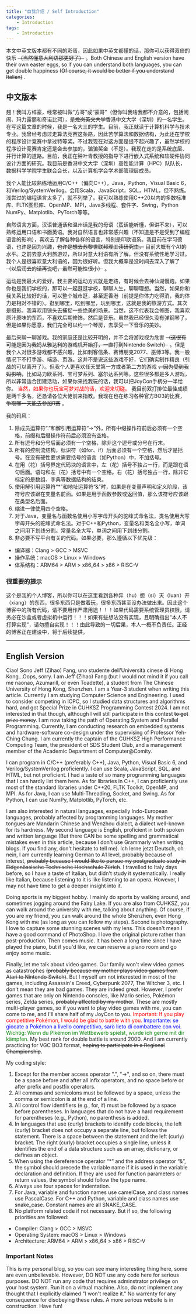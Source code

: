 ```yaml
---
title: "自我介绍 / Self Introduction"
categories:
    - Introduction
tags:
    - Introduction
---
```


本文中英文版本都有不同的彩蛋，因此如果中英文都懂的话，那你可以获得双倍的快乐 ~~（当然懂意大利语那更好了）~~ 。Both Chinese and English version have their own easter eggs, so if you can understand both languages, you can get double happiness ~~(Of course, it would be better if you understand Italian)~~ .

## 中文版本
翘！我叫方梓豪，经常被叫做“方哥”或“豪哥”（但你叫我啥我都不介意的，包括闹闹、玛力露丽和奇诺比珂），是~~龙岗英文大学~~香港中文大学（深圳）的一名学生。在写这篇文章的时候，我是一名大三的学生。目前，我正就读于计算机科学与技术专业。我曾经考虑过走算法竞赛这条路，因此苦学算法和数据结构，为此还在学校的程序设计竞赛中拿过特等奖。不过我现在对这方面是提不起兴趣了，虽然学校的程序设计竞赛肯定还是会去参加的，骗骗奖金（不是）。我现在走的是系统底层、并行计算的道路。目前，我正在钟叶青教授的指导下进行嵌入式系统和软硬件协同设计方面的研究。我目前是香港中文大学（深圳）高性能计算（HPC）队队长，数据科学学院学生联会会长，以及计算机学会学术部管理层成员。

我个人能比较熟练地运用C/C++（偏向C++），Java，Python，Visual Basic 6，和Verilog/SystemVerilog。会用Scala，JavaScript，SQL，HTML，但不熟练。浅尝过的编程语言太多了，就不列举了。我可以熟练使用C++20以内的多数标准库、FLTK图形库、OpenMP、MPI，Java多线程、套件字、Swing，Python NumPy、Matplotlib、PyTorch等等。

自然语言方面，汉语普通话和温州话是我的母语（蛮话能听懂，但讲不来），可以熟练运用口语和书面英语。我对自然语言也非常感兴趣（不知道是不是受到了编程语言的影响），喜欢去了解各种各样的语言，特别是印欧语系。我目前在学习德语，也许是因为兴趣，~~也许是想去苏黎世联邦理工读研究生，~~ 目前大概有个A1的水平。之前去意大利旅游过，所以对意大利语有所了解，但没有系统性地学习过。我个人是很喜欢意大利语的，因为很好听。但我大概率是没时间去深入了解了 ~~（以后润去的话再说吧，虽然可能性很小）~~ 。

运动是我最大的爱好。我主要的运动方式就是走路，有时候会去神仙湖慢跑。如果你也是我们学校的，那可以一起逛逛学校，聊聊人生，聊聊理想。当然，如果你和我关系比较好的话，可以整个城市逛，甚至逛香港（前提是你体力吃得消，我的体力是相对不错的）。逛到哪里，吃到哪里，玩到哪里，这就是我的旅游方式。其次是摄影。我喜欢用镜头去捕捉一些绝美的场景。当然，这不代表我会修图，我喜欢原汁原味的东西，不喜欢后期修饰。然后是音乐。虽然我已经很久没有弹钢琴了，但是如果你愿意，我们完全可以约一个琴房，去享受一下音乐的美妙。

最后来聊一聊游戏。我的家庭还是比较开明的，并不会将游戏视为危害 ~~（这很有可能是因为我妈从雅达利的游戏机开始打，一直打到Nintendo Switch）~~ 。但是我个人对很多游戏都不感兴趣，比如刺客信条、赛博朋克2077、巫师3等。我一般情况下不打手游、端游、页游。这并不是说这些游戏不好，它们确实制作精良（引战的可以离开了）。但我个人更喜欢任天堂第一方或者第二方的游戏 ~~，因为受到我妈影响~~，比如马力欧系列、宝可梦系列、塞尔达系列等。这些很多都是多人游戏，所以非常适合团建活动，如果你来找我玩的话，我可以把JoyCon手柄分一半给你。<span style="color:red"> 当然，如果你也玩宝可梦对战的话，欢迎来切磋。 </span>我目前双打排位最佳成绩是两千多名，还恳请各位大佬前来指教。我现在也在练习各种官方BO3的比赛， ~~争取哪一天能去参加R赛~~ 。

我的码风：
1. 除成员运算符“.”和解引用运算符“->”外，所有中缀操作符前后必须有一个空格，前缀和后缀操作符前后必须没有空格。   
2. 所有逗号和分号后面必须有一个空格，除非这个逗号或分号在行末。   
3. 所有的控制流结构，标识符（如for、if）后面必须有一个空格，然后才是括号。在没有硬性要求需要括号的语言（如Python）中，不加括号。
4. 在用（花）括号界定代码块的语言中，左（花）括号不独占一行，而是跟在语句后面。语句和左（花）括号中有一个空格。右（花）括号独占一行，除非它标定的是数组、字典等数据结构的结束。   
5. 使用解引用运算符“*”和地址运算符“&”时，如果是在变量声明和定义阶段，该符号应该跟在变量名前面。如果是用于函数参数或返回值，那么该符号应该跟在类型名后面。
6. 缩进一律使用四个空格。   
7. 对于Java，变量名与函数名使用小写字母开头的驼峰式命名法，类名使用大写字母开头的驼峰式命名法。对于C++和Python，变量名和类名全小写，单词之间用下划线分割。常量名全大写，单词之间用下划线分割。       
8. 非必要不写平台有关的代码。如果必要，那么遵循以下优先级：      
- 编译器：Clang > GCC > MSVC
- 操作系统：macOS > Linux > Windows
- 体系结构：ARM64 > ARM > x86_64 > x86 > RISC-V


### 很重要的提示
这个是我的个人博客，所以你可以在这里看到各种异（hu）想（si）天（luan）开（xiang）的东西，很多东西只是做着玩，很多东西甚至没办法做出来。因此这个博客中的所有代码，请不要用作严肃用途！！！如果代码需要系统管理员权限，请务必在沙盒或者虚拟机中运行！！！如果有些想法没有实现，且明确指出“本人不打算实现”，请勿擅自实现！！！由此导致的一切后果，本人一概不负责任。正经的博客正在建设中，将于后续提供。

---------------

## English Version
Ciao! Sono Jeff (Zihao) Fang, uno studente dell'Università cinese di Hong Kong...Oops, sorry. I am Jeff (Zihao) Fang (but I would not mind it if you call me naonao, Azumarill, or even Toadette), a student from The Chinese University of Hong Kong, Shenzhen. I am a Year-3 student when writing this article. Currently I am studying Computer Science and Engineering. I used to consider competing in ICPC, so I studied data structures and algorithms hard, and got Special Prize in CUHKSZ Programming Contest 2024. I am not interested in that though, although I will still participate in this contest ~~to get prize money~~. I am now taking the path of Operating System and Parallel Programming. Currently, I am conducting research on embedded systems and hardware-software co-design under the supervising of Professor Yeh-Ching Chung. I am currently the captain of the CUHKSZ High Performance Computing Team, the president of SDS Student Club, and a management member of the Academic Department of Computer@Comity.

I can program in C/C++ (preferably C++), Java, Python, Visual Basic 6, and Verilog/SystemVerilog proficiently. I can use Scala, JavaScript, SQL, and HTML, but not proficient. I had a taste of so many programming languages that I can hardly list them here. As for libraries in C++, I can proficiently use most of the standard libraries under C++20, FLTK Toolkit, OpenMP, and MPI. As for Java, I can use Multi-Threading, Socket, and Swing. As for Python, I can use NumPy, Matplotlib, PyTorch, etc.

I am also interested in natural languages, especially Indo-European languages, probably affected by programming languages. My mother tongues are Mandarin Chinese and Wenzhou dialect, a dialect well-known for its hardness. My second language is English, proficient in both spoken and written language (But there CAN be some spelling and grammatical mistakes even in this article, because I don't use Grammarly when writing blogs. If you find any, don't hesitate to tell me). Ich lerne jetzt Deutsch, oh nein, I am currently learning German to A1 level, probably because of interest, ~~probably because I would like to pursue my postgraduate study in Eidgenössische Technische Hochschule Zürich~~. I travelled to Italy days before, so I have a taste of Italian, but didn't study it systematically. I really like Italian, because listening to it is like listening to an opera. However, I may not have time to get a deeper insight into it.

Doing sports is my biggest hobby. I mainly do sports by walking around, and sometimes jogging around the Fairy Lake. If you are also from CUHKSZ, you can walk around the university with me, talking about anything. Of course, if you are my friend, you can walk around the whole Shenzhen, even Hong Kong with me (as long as you can follow my steps).  Second is photography. I love to capture some stunning scenes with my lens. This doesn't mean I have a good command of PhotoShop. I love the original picture rather than post-production. Then comes music. It has been a long time since I have played the piano, but if you'd like, we can reserve a piano room and go enjoy some music.

Finally, let me talk about video games. Our family won't view video games as catastrophes ~~(probably because my mother plays video games from Atari to Nintendo Switch)~~. But I myself am not interested in most of the games, including Assassin's Creed, Cyberpunk 2077, The Witcher 3, etc. I don't mean they are bad games. They are indeed great. However, I prefer games that are only on Nintendo consoles, like Mario series, Pokémon series, Zelda series, ~~probably affected by my mother~~. These are mostly multi-player games, so if you want to play video games with me, you can come to me, and I'll share half of my JoyCon to you. <span style="color:red"> Important: If you play competitive Pokémon, I would be glad to battle with you. </span> <span style="color:blue"> Importante: se giocate a Pokémon a livello competitivo, sarò lieto di combattere con voi. </span> <span style="color:green"> Wichtig: Wenn du Plkémon im Wettbewerb spielst, würde ich gerne mit dir kämpfen. </span> My best rank for double battle is around 2000. And I am currently practicing for VGC BO3 format, ~~hoping to participate in a Regional Championship~~.

My coding style:
1. Except for the member access operator ".", "->", and so on, there must be a space before and after all infix operators, and no space before or after prefix and postfix operators.   
2. All commas and semicolons must be followed by a space, unless the comma or semicolon is at the end of a line.   
3. All control flow identifiers (e.g., for, if) must be followed by a space before parentheses. In languages that do not have a hard requirement for parentheses (e.g., Python), no parenthesis is added.
4. In languages that use (curly) brackets to identify code blocks, the left (curly) bracket does not occupy a separate line, but follows the statement. There is a space between the statement and the left (curly) bracket. The right (curly) bracket occupies a single line, unless it identifies the end of a data structure such as an array, dictionary, or defines an object.   
5. When using the dereference operator “*” and the address operator “&”, the symbol should precede the variable name if it is used in the variable declaration and definition. If they are used for function parameters or return values, the symbol should follow the type name.
6. Always use four spaces for indentation.   
7. For Java, variable and function names use camelCase, and class names use PascalCase. For C++ and Python, variable and class names use snake_case. Constant names are all SNAKE_CASE.
8. No platform related code if not necessary. But if so, the following priorities are followed:
- Compiler: Clang > GCC > MSVC
- Operating System: macOS > Linux > Windows
- Architecture: ARM64 > ARM > x86_64 > x86 > RISC-V

### Important Notes
This is my personal blog, so you can see many interesting thing here, some are even unbelievable. However, DO NOT use any code here for serious purposes. DO NOT run any code that requires adminstrator privilege on your host system. Run it on a virtual machine. Also, do not implement any thought that I explicitly claimed "I won't realize it." No warrenty for any consequence for disobeying these rules. A more serious website is in construction. Have fun!